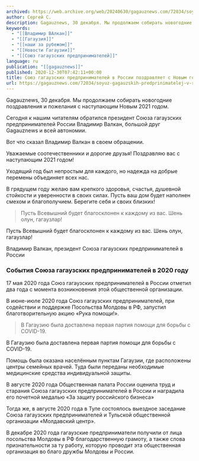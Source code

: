 ```yaml
---
archived: https://web.archive.org/web/20240630/gagauznews.com/72034/soyuz-gagauzskih-predprinimatelej-v-rossii-pozdravlyaet-s-novym-godom.html
author: Сергей С.
description: Gagauznews, 30 декабря. Мы продолжаем собирать новогодние поздравления и пожелания с наступающим Новым 2021 годом. Сегодня к нашим читателям обратился президент Союза гагаузских предпринимателей России Владимир Валкан, большой друг Gagauznews и всей автономии. Вот что сказал Владимир Валкан в своем обращении. Уважаемые соотечественники и дорогие друзья! Поздравляю вас с наступающим 2021 годом! Уходящий год был непростым для каждого, но надежда на добрые перемены объединяет всех нас. В грядущем году желаю вам крепкого здоровья, счастья, душевной стойкости и уверенности в своих силах. Пусть ваш дом будет наполнен смехом и благополучием. Берегите себя и своих близких! Пусть Всевышний будет благосклонен к каждому […]
keywords:
  - "[[Владимир ВАлкан]]"
  - "[[Гагаузия]]"
  - "[[наши за рубежом]]"
  - "[[Новости Гагаузии]]"
  - "[[Союз гагаузских предпринимателей]]"
language: ru
publication: "[[gagauznews]]"
published: 2020-12-30T07:42:11+00:00
title: Союз гагаузских предпринимателей в России поздравляет с Новым годом
url: https://gagauznews.com/72034/soyuz-gagauzskih-predprinimatelej-v-rossii-pozdravlyaet-s-novym-godom.html
---
```


Gagauznews, 30 декабря. Мы продолжаем собирать новогодние поздравления и пожелания с наступающим Новым 2021 годом.

Сегодня к нашим читателям обратился президент Союза гагаузских предпринимателей России Владимир Валкан, большой друг Gagauznews и всей автономии.

Вот что сказал Владимир Валкан в своем обращении.

Уважаемые соотечественники и дорогие друзья! Поздравляю вас с наступающим 2021 годом!

Уходящий год был непростым для каждого, но надежда на добрые перемены объединяет всех нас.

В грядущем году желаю вам крепкого здоровья, счастья, душевной стойкости и уверенности в своих силах. Пусть ваш дом будет наполнен смехом и благополучием. Берегите себя и своих близких!

> Пусть Всевышний будет благосклонен к каждому из вас. Шень олун, гагаузлар!

Пусть Всевышний будет благосклонен к каждому из вас. Шень олун, гагаузлар!

Владимир Валкан, президент Союза гагаузских предпринимателей в России

### События Союза гагаузских предпринимателей в 2020 году

17 мая 2020 года Союз гагаузских предпринимателей в России отметил два года с момента возникновения этой общественной организации.

В июне-июле 2020 года Союз гагаузских предпринимателей, при содействии и поддержке Посольства Молдовы в РФ, запустил благотворительную акцию «Рука помощи!».

> В Гагаузию была доставлена первая партия помощи для борьбы с COVID-19.

В Гагаузию была доставлена первая партия помощи для борьбы с COVID-19.

Помощь была оказана населённым пунктам Гагаузии, где расположены центры семейных врачей. Туда были переданы необходимые медицинские средства индивидуальной защиты.

В августе 2020 года Общественная палата России оценила труд и старания Союза гагаузских предпринимателей в России и наградила его почетной медалью «За защиту российского бизнеса»

Тогда же, в августе 2020 года в Туле состоялось выездное заседание Союза гагаузских предпринимателей и Тульской общественной организации «Молдавский центр».

В декабре 2020 года гагаузские предприниматели получили от лица посольства Молдовы в РФ благодарственную грамоту, а также слова признательности за ту работу, которую проводит эта общественная организация во благо дружбы Молдовы и России.